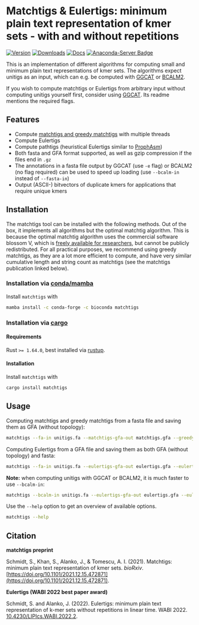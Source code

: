 # Matchtigs & Eulertigs: minimum plain text representation of kmer sets - with and without repetitions

[![Version](https://img.shields.io/crates/v/matchtigs.svg?style=flat-square)](https://crates.io/crates/matchtigs)
[![Downloads](https://img.shields.io/crates/d/matchtigs.svg?style=flat-square)](https://crates.io/crates/matchtigs)
[![Docs](https://img.shields.io/badge/docs-latest-blue.svg?style=flat-square)](https://docs.rs/matchtigs)
[![Anaconda-Server Badge](https://anaconda.org/bioconda/matchtigs/badges/version.svg)](https://anaconda.org/bioconda/matchtigs)

This is an implementation of different algorithms for computing small and minimum plain text representations of kmer sets.
The algorithms expect unitigs as an input, which can e.g. be computed with [GGCAT](https://github.com/algbio/ggcat) or [BCALM2](https://github.com/GATB/bcalm).

If you wish to compute matchtigs or Eulertigs from arbitrary input without computing unitigs yourself first, consider using [GGCAT](https://github.com/algbio/ggcat). Its readme mentions the required flags.

## Features

 * Compute [matchtigs and greedy matchtigs](https://doi.org/10.1101/2021.12.15.472871) with multiple threads
 * Compute Eulertigs
 * Compute pathtigs (heuristical Eulertigs similar to [ProphAsm](https://doi.org/10.1186/s13059-021-02297-z))
 * Both fasta and GFA format supported, as well as gzip compression if the files end in `.gz`
 * The annotations in a fasta file output by GGCAT (use `-e` flag) or BCALM2 (no flag required) can be used to speed up loading (use `--bcalm-in` instead of `--fasta-in`)
 * Output (ASCII-) bitvectors of duplicate kmers for applications that require unique kmers

## Installation

The matchtigs tool can be installed with the following methods.
Out of the box, it implements all algorithms but the optimal matchtig algorithm.
This is because the optimal matchtig algorithm uses the commercial software blossom V, which is [freely available for researchers](https://pub.ista.ac.at/~vnk/software.html#BLOSSOM5), but cannot be publicly redistributed.
For all practical purposes, we recommend using greedy matchtigs, as they are a lot more efficient to compute, and have very similar cumulative length and string count as matchtigs (see the matchtigs publication linked below).

### Installation via [conda/mamba](https://docs.conda.io/en/latest/)

Install `matchtigs` with
```bash
mamba install -c conda-forge -c bioconda matchtigs
```

### Installation via [cargo](https://crates.io/)

#### Requirements

Rust `>= 1.64.0`, best installed via [rustup](https://rustup.rs/).

#### Installation

Install `matchtigs` with
```bash
cargo install matchtigs
```

## Usage

Computing matchtigs and greedy matchtigs from a fasta file and saving them as GFA (without topology):
```bash
matchtigs --fa-in unitigs.fa --matchtigs-gfa-out matchtigs.gfa --greedytigs-gfa-out greedy-matchtigs.gfa
```

Computing Eulertigs from a GFA file and saving them as both GFA (without topology) and fasta:
```bash
matchtigs --fa-in unitigs.fa --eulertigs-gfa-out eulertigs.gfa --eulertigs-fa-out eulertigs.fa
```

**Note:** when computing unitigs with GGCAT or BCALM2, it is much faster to use `--bcalm-in`:
```bash
matchtigs --bcalm-in unitigs.fa --eulertigs-gfa-out eulertigs.gfa --eulertigs-fa-out eulertigs.fa
```

Use the `--help` option to get an overview of available options.
```bash
matchtigs --help
```

## Citation

**matchtigs preprint**

Schmidt, S., Khan, S., Alanko, J., & Tomescu, A. I. (2021). Matchtigs: minimum plain text representation of kmer sets. _bioRxiv_. [https://doi.org/10.1101/2021.12.15.472871](https://doi.org/10.1101/2021.12.15.472871).

**Eulertigs (WABI 2022 best paper award)**

Schmidt, S. and Alanko, J. (2022). Eulertigs: minimum plain text representation of k-mer sets without repetitions in linear time. WABI 2022. [10.4230/LIPIcs.WABI.2022.2](https://doi.org/10.4230/LIPIcs.WABI.2022.2).
